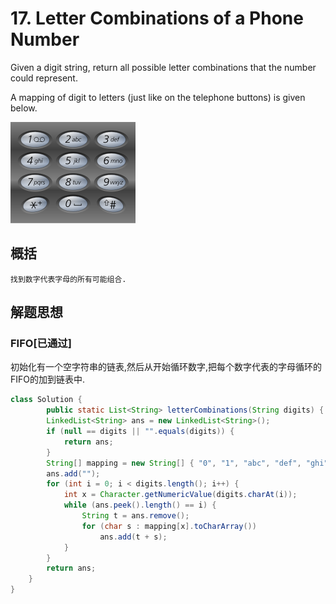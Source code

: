 # 17. Letter Combinations of a Phone Number
Given a digit string, return all possible letter combinations that the number could represent.

A mapping of digit to letters (just like on the telephone buttons) is given below.

![img](./1.png)
 
## 概括
    找到数字代表字母的所有可能组合. 
    
## 解题思想
### FIFO\[已通过]
初始化有一个空字符串的链表,然后从开始循环数字,把每个数字代表的字母循环的FIFO的加到链表中.
 
```java 
class Solution {
    	public static List<String> letterCombinations(String digits) {
		LinkedList<String> ans = new LinkedList<String>();
		if (null == digits || "".equals(digits)) {
			return ans;
		}
		String[] mapping = new String[] { "0", "1", "abc", "def", "ghi", "jkl", "mno", "pqrs", "tuv", "wxyz" };
		ans.add("");
		for (int i = 0; i < digits.length(); i++) {
			int x = Character.getNumericValue(digits.charAt(i));
			while (ans.peek().length() == i) {
				String t = ans.remove();
				for (char s : mapping[x].toCharArray())
					ans.add(t + s);
			}
		}
		return ans;
	}
}
```